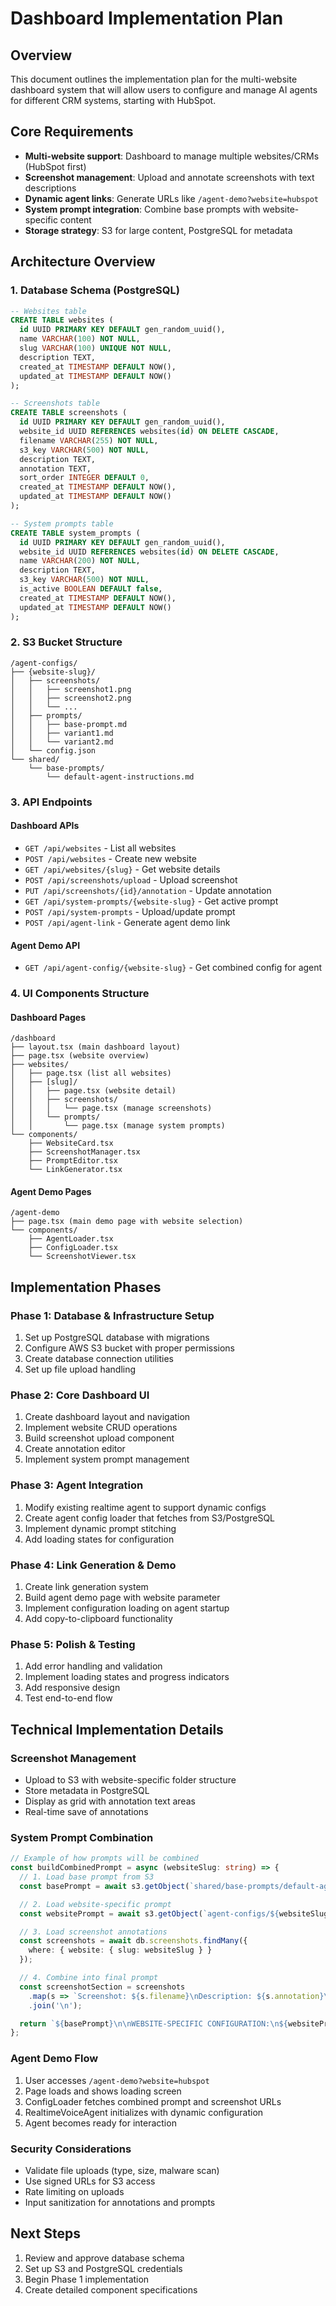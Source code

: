 # Dashboard Implementation Plan

## Overview
This document outlines the implementation plan for the multi-website dashboard system that will allow users to configure and manage AI agents for different CRM systems, starting with HubSpot.

## Core Requirements
- **Multi-website support**: Dashboard to manage multiple websites/CRMs (HubSpot first)
- **Screenshot management**: Upload and annotate screenshots with text descriptions
- **Dynamic agent links**: Generate URLs like `/agent-demo?website=hubspot`
- **System prompt integration**: Combine base prompts with website-specific content
- **Storage strategy**: S3 for large content, PostgreSQL for metadata

## Architecture Overview

### 1. Database Schema (PostgreSQL)
```sql
-- Websites table
CREATE TABLE websites (
  id UUID PRIMARY KEY DEFAULT gen_random_uuid(),
  name VARCHAR(100) NOT NULL,
  slug VARCHAR(100) UNIQUE NOT NULL,
  description TEXT,
  created_at TIMESTAMP DEFAULT NOW(),
  updated_at TIMESTAMP DEFAULT NOW()
);

-- Screenshots table
CREATE TABLE screenshots (
  id UUID PRIMARY KEY DEFAULT gen_random_uuid(),
  website_id UUID REFERENCES websites(id) ON DELETE CASCADE,
  filename VARCHAR(255) NOT NULL,
  s3_key VARCHAR(500) NOT NULL,
  description TEXT,
  annotation TEXT,
  sort_order INTEGER DEFAULT 0,
  created_at TIMESTAMP DEFAULT NOW(),
  updated_at TIMESTAMP DEFAULT NOW()
);

-- System prompts table
CREATE TABLE system_prompts (
  id UUID PRIMARY KEY DEFAULT gen_random_uuid(),
  website_id UUID REFERENCES websites(id) ON DELETE CASCADE,
  name VARCHAR(200) NOT NULL,
  description TEXT,
  s3_key VARCHAR(500) NOT NULL,
  is_active BOOLEAN DEFAULT false,
  created_at TIMESTAMP DEFAULT NOW(),
  updated_at TIMESTAMP DEFAULT NOW()
);
```

### 2. S3 Bucket Structure
```
/agent-configs/
├── {website-slug}/
│   ├── screenshots/
│   │   ├── screenshot1.png
│   │   ├── screenshot2.png
│   │   └── ...
│   ├── prompts/
│   │   ├── base-prompt.md
│   │   ├── variant1.md
│   │   └── variant2.md
│   └── config.json
└── shared/
    └── base-prompts/
        └── default-agent-instructions.md
```

### 3. API Endpoints

#### Dashboard APIs
- `GET /api/websites` - List all websites
- `POST /api/websites` - Create new website
- `GET /api/websites/{slug}` - Get website details
- `POST /api/screenshots/upload` - Upload screenshot
- `PUT /api/screenshots/{id}/annotation` - Update annotation
- `GET /api/system-prompts/{website-slug}` - Get active prompt
- `POST /api/system-prompts` - Upload/update prompt
- `POST /api/agent-link` - Generate agent demo link

#### Agent Demo API
- `GET /api/agent-config/{website-slug}` - Get combined config for agent

### 4. UI Components Structure

#### Dashboard Pages
```
/dashboard
├── layout.tsx (main dashboard layout)
├── page.tsx (website overview)
├── websites/
│   ├── page.tsx (list all websites)
│   ├── [slug]/
│   │   ├── page.tsx (website detail)
│   │   ├── screenshots/
│   │   │   └── page.tsx (manage screenshots)
│   │   └── prompts/
│   │       └── page.tsx (manage system prompts)
└── components/
    ├── WebsiteCard.tsx
    ├── ScreenshotManager.tsx
    ├── PromptEditor.tsx
    └── LinkGenerator.tsx
```

#### Agent Demo Pages
```
/agent-demo
├── page.tsx (main demo page with website selection)
└── components/
    ├── AgentLoader.tsx
    ├── ConfigLoader.tsx
    └── ScreenshotViewer.tsx
```

## Implementation Phases

### Phase 1: Database & Infrastructure Setup
1. Set up PostgreSQL database with migrations
2. Configure AWS S3 bucket with proper permissions
3. Create database connection utilities
4. Set up file upload handling

### Phase 2: Core Dashboard UI
1. Create dashboard layout and navigation
2. Implement website CRUD operations
3. Build screenshot upload component
4. Create annotation editor
5. Implement system prompt management

### Phase 3: Agent Integration
1. Modify existing realtime agent to support dynamic configs
2. Create agent config loader that fetches from S3/PostgreSQL
3. Implement dynamic prompt stitching
4. Add loading states for configuration

### Phase 4: Link Generation & Demo
1. Create link generation system
2. Build agent demo page with website parameter
3. Implement configuration loading on agent startup
4. Add copy-to-clipboard functionality

### Phase 5: Polish & Testing
1. Add error handling and validation
2. Implement loading states and progress indicators
3. Add responsive design
4. Test end-to-end flow

## Technical Implementation Details

### Screenshot Management
- Upload to S3 with website-specific folder structure
- Store metadata in PostgreSQL
- Display as grid with annotation text areas
- Real-time save of annotations

### System Prompt Combination
```typescript
// Example of how prompts will be combined
const buildCombinedPrompt = async (websiteSlug: string) => {
  // 1. Load base prompt from S3
  const basePrompt = await s3.getObject(`shared/base-prompts/default-agent-instructions.md`);

  // 2. Load website-specific prompt
  const websitePrompt = await s3.getObject(`agent-configs/${websiteSlug}/prompts/active.md`);

  // 3. Load screenshot annotations
  const screenshots = await db.screenshots.findMany({
    where: { website: { slug: websiteSlug } }
  });

  // 4. Combine into final prompt
  const screenshotSection = screenshots
    .map(s => `Screenshot: ${s.filename}\nDescription: ${s.annotation}\n`)
    .join('\n');

  return `${basePrompt}\n\nWEBSITE-SPECIFIC CONFIGURATION:\n${websitePrompt}\n\nSCREENSHOTS:\n${screenshotSection}`;
};
```

### Agent Demo Flow
1. User accesses `/agent-demo?website=hubspot`
2. Page loads and shows loading screen
3. ConfigLoader fetches combined prompt and screenshot URLs
4. RealtimeVoiceAgent initializes with dynamic configuration
5. Agent becomes ready for interaction

### Security Considerations
- Validate file uploads (type, size, malware scan)
- Use signed URLs for S3 access
- Rate limiting on uploads
- Input sanitization for annotations and prompts

## Next Steps
1. Review and approve database schema
2. Set up S3 and PostgreSQL credentials
3. Begin Phase 1 implementation
4. Create detailed component specifications
